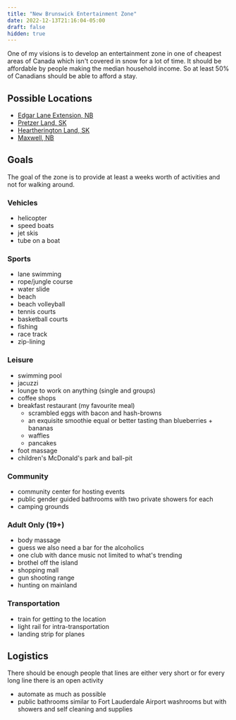 ```yaml
---
title: "New Brunswick Entertainment Zone"
date: 2022-12-13T21:16:04-05:00
draft: false
hidden: true
---
```


One of my visions is to develop an entertainment zone in one of cheapest areas of Canada which isn't covered in snow for a lot of time.
It should be affordable by people making the median household income. So at least 50% of Canadians should be able to afford a stay.

## Possible Locations

- [Edgar Lane Extension, NB](https://www.point2homes.com/CA/Vacant-Land-For-Sale/NB/St-George/Edgar-Lane-Extension/108364651.html)
- [Pretzer Land, SK](https://www.point2homes.com/CA/Vacant-Land-For-Sale/SK/RM-of-Hudson-Bay-No-394/Pretzer-Land/131043415.html)
- [Heartherington Land, SK](https://www.point2homes.com/CA/Vacant-Land-For-Sale/SK/RM-of-Tramping-Lake-No-380/Heatherington-Land/121896667.html)
- [Maxwell, NB](https://www.realtor.ca/real-estate/24097209/408-540-route-maxwell)

## Goals

The goal of the zone is to provide at least a weeks worth of activities and not for walking around.

### Vehicles

- helicopter
- speed boats
- jet skis
- tube on a boat

### Sports

- lane swimming
- rope/jungle course
- water slide
- beach
- beach volleyball
- tennis courts
- basketball courts
- fishing
- race track
- zip-lining

### Leisure

- swimming pool
- jacuzzi
- lounge to work on anything (single and groups)
- coffee shops
- breakfast restaurant (my favourite meal)
  - scrambled eggs with bacon and hash-browns
  - an exquisite smoothie equal or better tasting than blueberries + bananas
  - waffles
  - pancakes
- foot massage
- children's McDonald's park and ball-pit

### Community

- community center for hosting events
- public gender guided bathrooms with two private showers for each
- camping grounds

### Adult Only (19+)

- body massage
- guess we also need a bar for the alcoholics
- one club with dance music not limited to what's trending
- brothel off the island
- shopping mall
- gun shooting range
- hunting on mainland

### Transportation

- train for getting to the location
- light rail for intra-transportation
- landing strip for planes

## Logistics

There should be enough people that lines are either very short or for every long line there is an open activity

- automate as much as possible
- public bathrooms similar to Fort Lauderdale Airport washrooms but with showers and self cleaning and supplies
